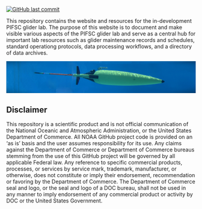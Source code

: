 <!-- README.md is generated from README.Rmd. Please edit that file -->

[![GitHub last commit](https://img.shields.io/github/last-commit/noaa-pifsc/glider-lab)](https://github.com/noaa-pifsc/glider-lab/commits/main)

This repository contains the website and resources for the in-development PIFSC glider lab. The purpose of this website is to document and make visible various aspects of the PIFSC glider lab and serve as a central hub for important lab resources such as glider maintenance records and schedules, standard operationg protocols, data processing workflows, and a directory of data archives.

<p align="center">
<img src="https://github.com/noaa-pifsc/glider-lab/blob/main/docs/img/glider_in_tank_thin_edited.jpg" width ="600">
</p>

## Disclaimer

This repository is a scientific product and is not official communication of the National Oceanic and Atmospheric Administration, or the United States Department of Commerce. All NOAA GitHub project code is provided on an ‘as is’ basis and the user assumes responsibility for its use. Any claims against the Department of Commerce or Department of Commerce bureaus stemming from the use of this GitHub project will be governed by all applicable Federal law. Any reference to specific commercial products, processes, or services by service mark, trademark, manufacturer, or otherwise, does not constitute or imply their endorsement, recommendation or favoring by the Department of Commerce. The Department of Commerce seal and logo, or the seal and logo of a DOC bureau, shall not be used in any manner to imply endorsement of any commercial product or activity by DOC or the United States Government.
